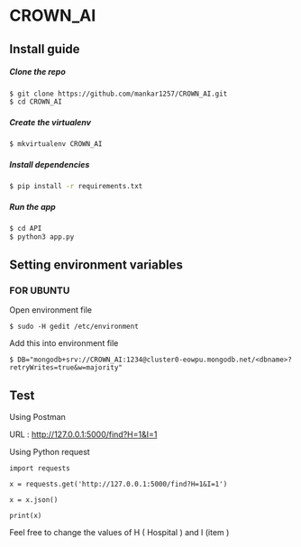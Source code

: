 # CROWN_AI
  
## Install guide

##### Clone the repo

```bash
$ git clone https://github.com/mankar1257/CROWN_AI.git
$ cd CROWN_AI
```

##### Create the virtualenv
```bash
$ mkvirtualenv CROWN_AI
```

##### Install dependencies
```bash
$ pip install -r requirements.txt
```

##### Run the app
```bash
$ cd API
$ python3 app.py
```


## Setting environment variables

### FOR UBUNTU 

Open environment file 

```
$ sudo -H gedit /etc/environment
```
Add this into environment file 

```
$ DB="mongodb+srv://CROWN_AI:1234@cluster0-eowpu.mongodb.net/<dbname>?retryWrites=true&w=majority"

```

## Test

Using Postman

URL : http://127.0.0.1:5000/find?H=1&I=1
 
Using Python request 

```
import requests

x = requests.get('http://127.0.0.1:5000/find?H=1&I=1')

x = x.json()

print(x)
```
 
Feel  free to change the values of H ( Hospital ) and I (item )

 
